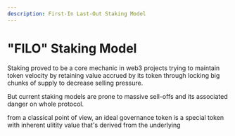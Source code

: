 ```yaml
---
description: First-In Last-Out Staking Model
---
```


# "FILO" Staking Model

Staking proved to be a core mechanic in web3 projects trying to maintain token velocity by retaining value accrued by its token through locking big chunks of supply to decrease selling pressure.



But current staking models are prone to massive sell-offs and its associated danger on whole protocol.&#x20;



from a classical point of view, an ideal governance token is a special token with inherent ulitity value that's derived from the underlying&#x20;




